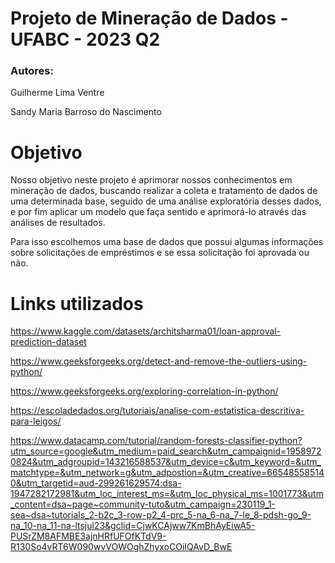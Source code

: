 # Projeto de Mineração de Dados - UFABC - 2023 Q2

### Autores:

Guilherme Lima Ventre

Sandy Maria Barroso do Nascimento

# Objetivo

Nosso objetivo neste projeto é aprimorar nossos conhecimentos em mineração de dados, buscando realizar a coleta e tratamento de dados de uma determinada base, seguido de uma análise exploratória desses dados, e por fim aplicar um modelo que faça sentido e aprimorá-lo através das análises de resultados.

Para isso escolhemos uma base de dados que possui algumas informações sobre solicitações de empréstimos e se essa solicitação foi aprovada ou não.

# Links utilizados

https://www.kaggle.com/datasets/architsharma01/loan-approval-prediction-dataset

https://www.geeksforgeeks.org/detect-and-remove-the-outliers-using-python/

https://www.geeksforgeeks.org/exploring-correlation-in-python/

https://escoladedados.org/tutoriais/analise-com-estatistica-descritiva-para-leigos/

https://www.datacamp.com/tutorial/random-forests-classifier-python?utm_source=google&utm_medium=paid_search&utm_campaignid=19589720824&utm_adgroupid=143216588537&utm_device=c&utm_keyword=&utm_matchtype=&utm_network=g&utm_adpostion=&utm_creative=665485585140&utm_targetid=aud-299261629574:dsa-1947282172981&utm_loc_interest_ms=&utm_loc_physical_ms=1001773&utm_content=dsa~page~community-tuto&utm_campaign=230119_1-sea~dsa~tutorials_2-b2c_3-row-p2_4-prc_5-na_6-na_7-le_8-pdsh-go_9-na_10-na_11-na-ltsjul23&gclid=CjwKCAjww7KmBhAyEiwA5-PUSrZM8AFMBE3ajnHRfUFOfKTdV9-R130So4vRT6W090wvVOWOghZhyxoCOiIQAvD_BwE